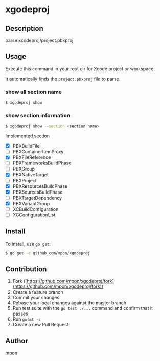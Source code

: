 # xgodeproj

## Description

parse xcodeproj/project.pbxproj

## Usage

Execute this command in your root dir for Xcode project or workspace.

It automatically finds the `project.pbxproj` file to parse.

### show all section name

```bash
$ xgodeproj show
```

### show section information

```bash
$ xgodeproj show --section <section name>
```

Implemented section

- [x] PBXBuildFile
- [ ] PBXContainerItemProxy
- [x] PBXFileReference
- [ ] PBXFrameworksBuildPhase
- [ ] PBXGroup
- [x] PBXNativeTarget
- [ ] PBXProject
- [x] PBXResourcesBuildPhase
- [x] PBXSourcesBuildPhase
- [ ] PBXTargetDependency
- [x] PBXVariantGroup
- [ ] XCBuildConfiguration
- [ ] XCConfigurationList

## Install

To install, use `go get`:

```bash
$ go get -d github.com/mpon/xgodeproj
```

## Contribution

1. Fork ([https://github.com/mpon/xgodeproj/fork](https://github.com/mpon/xgodeproj/fork))
1. Create a feature branch
1. Commit your changes
1. Rebase your local changes against the master branch
1. Run test suite with the `go test ./...` command and confirm that it passes
1. Run `gofmt -s`
1. Create a new Pull Request

## Author

[mpon](https://github.com/mpon)
